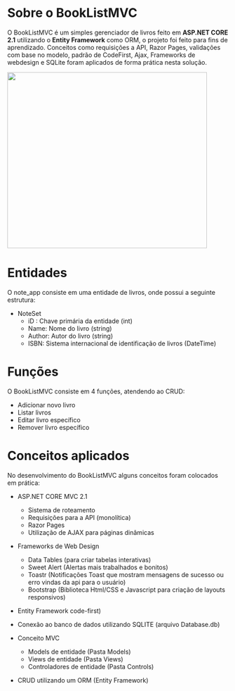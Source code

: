 # Sobre o BookListMVC

O BookListMVC é um simples gerenciador de livros feito em **ASP.NET CORE 2.1** utilizando o **Entity Framework** como ORM, o projeto foi feito para fins de aprendizado. Conceitos como requisições a API, Razor Pages, validações com base no modelo, padrão de CodeFirst, Ajax, Frameworks de webdesign e SQLite foram aplicados de forma prática nesta solução.

<img src="https://user-images.githubusercontent.com/62113721/87240688-2fd1c500-c3f2-11ea-9956-a804738eef91.gif" 
width="95%" height="400px"
/> 

# Entidades
O note_app consiste em uma entidade de livros, onde possui a seguinte estrutura:

 - NoteSet
	 - iD : Chave primária da entidade (int)
	 - Name: Nome do livro (string)
	 - Author: Autor do livro (string)
	 - ISBN: Sistema internacional de identificação de livros (DateTime)

# Funções
O BookListMVC consiste em 4 funções, atendendo ao CRUD:

 - Adicionar novo livro
 - Listar livros
 - Editar livro específico
 - Remover livro específico

# Conceitos aplicados
No desenvolvimento do BookListMVC alguns conceitos foram colocados em prática:
	
 - ASP.NET CORE MVC 2.1
 	- Sistema de roteamento
	- Requisições para a API (monolítica)
	- Razor Pages
	- Utilização de AJAX para páginas dinâmicas

 - Frameworks de Web Design
 	- Data Tables (para criar tabelas interativas)
	- Sweet Alert (Alertas mais trabalhados e bonitos)
	- Toastr (Notificações Toast que mostram mensagens de sucesso ou erro vindas da api para o usuário)
	- Bootstrap (Biblioteca Html/CSS e Javascript para criação de layouts responsivos)
 - Entity Framework code-first)
 - Conexão ao banco de dados utilizando SQLITE (arquivo Database.db)
 - Conceito MVC
 	- Models de entidade (Pasta Models)
	- Views de entidade (Pasta Views)
 	- Controladores de entidade (Pasta Controls)
 - CRUD utilizando um ORM (Entity Framework)


